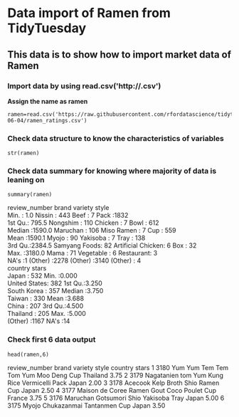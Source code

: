 # Data import of Ramen from TidyTuesday
## This data is to show how to import market data of Ramen

### Import data by using read.csv('http://.csv')
**Assign the name as ramen**
```
ramen=read.csv('https://raw.githubusercontent.com/rfordatascience/tidytuesday/master/data/2019/2019-06-04/ramen_ratings.csv')
```

### Check data structure to know the characteristics of variables
```
str(ramen)
```

### Check data summary for knowing where majority of data is leaning on
```
summary(ramen)
```
 review_number              brand                    variety            style     
 Min.   :   1.0   Nissin       : 443   Beef              :   7   Pack      :1832  
 1st Qu.: 795.5   Nongshim     : 110   Chicken           :   7   Bowl      : 612  
 Median :1590.0   Maruchan     : 106   Miso Ramen        :   7   Cup       : 559  
 Mean   :1590.1   Myojo        :  90   Yakisoba          :   7   Tray      : 138  
 3rd Qu.:2384.5   Samyang Foods:  82   Artificial Chicken:   6   Box       :  32  
 Max.   :3180.0   Mama         :  71   Vegetable         :   6   Restaurant:   3  
 NA's   :1        (Other)      :2278   (Other)           :3140   (Other)   :   4  
          country         stars      
 Japan        : 532   Min.   :0.000  
 United States: 382   1st Qu.:3.250  
 South Korea  : 357   Median :3.750  
 Taiwan       : 330   Mean   :3.688  
 China        : 207   3rd Qu.:4.500  
 Thailand     : 205   Max.   :5.000  
 (Other)      :1167   NA's   :14    
 
 ### Check first 6 data output
 ```
 head(ramen,6)
 ```
 review_number           brand                      variety style  country stars
1          3180         Yum Yum     Tem Tem Tom Yum Moo Deng   Cup Thailand  3.75
2          3179      Nagatanien tom Yum Kung Rice Vermicelli  Pack    Japan  2.00
3          3178         Acecook        Kelp Broth Shio Ramen   Cup    Japan  2.50
4          3177 Maison de Coree       Ramen Gout Coco Poulet   Cup   France  3.75
5          3176        Maruchan      Gotsumori Shio Yakisoba  Tray    Japan  5.00
6          3175           Myojo        Chukazanmai Tantanmen   Cup    Japan  3.50
